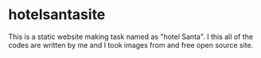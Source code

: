 # hotelsantasite
This is a static website making task  named as "hotel Santa". I this all of the codes are written by me and I took images from and free open source site.
